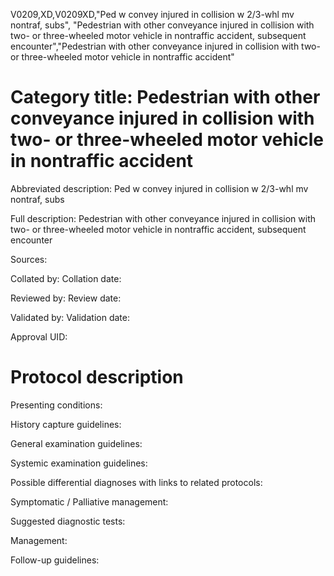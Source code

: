 V0209,XD,V0209XD,"Ped w convey injured in collision w 2/3-whl mv nontraf, subs", "Pedestrian with other conveyance injured in collision with two- or three-wheeled motor vehicle in nontraffic accident, subsequent encounter","Pedestrian with other conveyance injured in collision with two- or three-wheeled motor vehicle in nontraffic accident"
# Category title: Pedestrian with other conveyance injured in collision with two- or three-wheeled motor vehicle in nontraffic accident

Abbreviated description: Ped w convey injured in collision w 2/3-whl mv nontraf, subs

Full description: Pedestrian with other conveyance injured in collision with two- or three-wheeled motor vehicle in nontraffic accident, subsequent encounter

Sources:

Collated by:
Collation date:

Reviewed by:
Review date:

Validated by:
Validation date:

Approval UID:

# Protocol description

Presenting conditions:

History capture guidelines:

General examination guidelines:

Systemic examination guidelines:

Possible differential diagnoses with links to related protocols:

Symptomatic / Palliative management:

Suggested diagnostic tests:

Management:

Follow-up guidelines:

